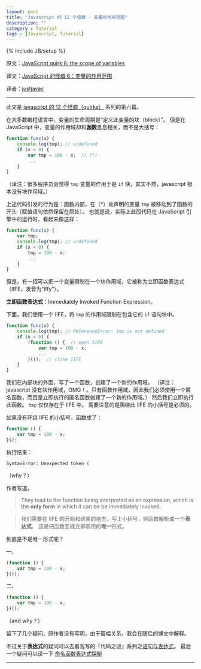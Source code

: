 ```yaml
---
layout: post
title: "Javascript 的 12 个怪癖 - 变量的作用范围"
description: ""
category : Tutorial
tags : [Javascript, Tutorial]
---
```

{% include JB/setup %}


原文：[JavaScript quirk 6: the scope of variables](http://www.2ality.com/2013/05/quirk-variable-scope.html)

译文：[JavaScript 的怪癖 6：变量的作用范围](#)

译者：[justjavac](http://www.justjavac.com)

----------------------------------------------------

此文是 [javascript 的 12 个怪癖（quirks）](http://justjavac.com/javascript/2013/04/08/12-javascript-quirks.html) 系列的第六篇。

在大多数编程语言中，变量的生命周期是“定义此变量的块（block）”。
但是在 JavaScript 中，变量的作用域却和**函数**息息相关，而不是大括号：

```javascript
function func(x) {
    console.log(tmp); // undefined
    if (x < 0) {
        var tmp = 100 - x;  // (*)
        ...
    }
}
```

（译注：很多程序员会觉得 `tmp` 变量的作用于是 `if` 块，其实不然，javascript 根本没有块作用域。）

上述代码引发的行为是：函数内部，在（*）处声明的变量 `tmp` 被移动到了函数的开头（赋值语句依然保留在原处）。
也就是说，实际上此段代码在 JavaScript 引擎中的运行时，看起来像这样：

```javascript
function func(x) {
    var tmp;
    console.log(tmp); // undefined
    if (x < 0) {
        tmp = 100 - x;
        ...
    }
}
```

但是，有一招可以把一个变量限制在一个块作用域，它被称为立即函数表达式（IIFE，发音为“iffy”）。

**立即函数表达式**：Immediately Invoked Function Expression。

下面，我们使用一个 IIFE，将 `tmp` 的作用域限制在包含它的 `if` 语句块中。

```javascript
function func(x) {
    console.log(tmp); // ReferenceError: tmp is not defined
    if (x < 0) {
        (function () {  // open IIFE
            var tmp = 100 - x;
            ...
        }());  // close IIFE
    }
}
```

我们在内部块的外面，写了一个函数，创建了一个新的作用域。
（译注：javascript 没有块作用域，OMG！。只有函数作用域，因此我们必须使用一个匿名函数，而且是立即执行的匿名函数创建了一个新的作用域。）
然后我们立即执行此函数。
`tmp` 仅仅存在于 IIFE 中。
需要注意的是围绕此 IIFE 的小括号是必须的。

如果没有环绕 IIFE 的小括号，函数成了：

```javascript
function () {
    var tmp = 100 - x;
}();
```

执行结果：

    SyntaxError: Unexpected token (

（why？）

作者写道，

> They lead to the function being interpreted as an expression,
> which is the **only form** in which it can be be immediately invoked.

> 我们需要在 IIFE 的开始和结束的地方，写上小括号，把函数解析成一个**表达式**。
> 这是把函数变成立即调用的**唯一**形式。

到底是不是唯一形式呢？

一、

```javascript
(function () {
    var tmp = 100 - x;
}());
```

二、

```javascript
(function () {
    var tmp = 100 - x;
})();
```

（and why？）

留下了几个疑问，原作者没有写明，由于篇幅关系，我会在随后的博文中解释。

不过关于**表达式**的疑问可以去看我写的『代码之谜』系列之[语句与表达式](http://justjavac.com/codepuzzle/2012/10/28/codepuzzle-expression-and-statement.html)。
最后一个疑问可以读一下 [命名函数表达式探秘](http://justjavac.com/named-function-expressions-demystified.html)

---